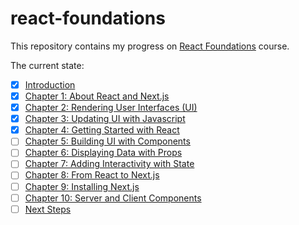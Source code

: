 # react-foundations

This repository contains my progress on
[React Foundations](https://nextjs.org/learn/react-foundations) course.

The current state:

- [X] [Introduction](https://nextjs.org/learn/react-foundations)
- [X] [Chapter 1: About React and Next.js](https://nextjs.org/learn/react-foundations/what-is-react-and-nextjs)
- [X] [Chapter 2: Rendering User Interfaces (UI)](https://nextjs.org/learn/react-foundations/rendering-ui)
- [X] [Chapter 3: Updating UI with Javascript](https://nextjs.org/learn/react-foundations/updating-ui-with-javascript)
- [X] [Chapter 4: Getting Started with React](https://nextjs.org/learn/react-foundations/getting-started-with-react)
- [ ] [Chapter 5: Building UI with Components](https://nextjs.org/learn/react-foundations/building-ui-with-components)
- [ ] [Chapter 6: Displaying Data with Props](https://nextjs.org/learn/react-foundations/displaying-data-with-props)
- [ ] [Chapter 7: Adding Interactivity with State](https://nextjs.org/learn/react-foundations/updating-state)
- [ ] [Chapter 8: From React to Next.js](https://nextjs.org/learn/react-foundations/from-react-to-nextjs)
- [ ] [Chapter 9: Installing Next.js](https://nextjs.org/learn/react-foundations/installation)
- [ ] [Chapter 10: Server and Client Components](https://nextjs.org/learn/react-foundations/server-and-client-components)
- [ ] [Next Steps](https://nextjs.org/learn/react-foundations/next-steps)
